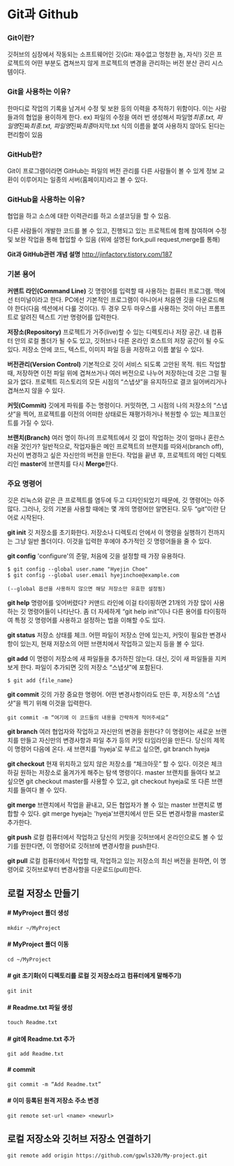 # Git과 Github

### Git이란?

깃허브의 심장에서 작동되는 소프트웨어인 깃(Git: 재수없고 멍청한 놈, 자식!)
깃은 프로젝트의 어떤 부분도 겹쳐쓰지 않게 프로젝트의 변경을 관리하는 버전 분산 관리 시스템이다.

### Git을 사용하는 이유?

한마디로 작업의 기록을 남겨서 수정 및 보완 등의 이력을 추적하기 위함이다. 이는 사람들과의 협업을 용이하게 한다.
ex) 파일의 수정을 여러 번 생성해서 파일명*최종.txt, 파일명*진짜*최종.txt, 파일명*진짜*최종*마지막.txt 식의 이름을 붙여 사용하지 않아도 된다는 편리함이 있음

### GitHub란?

Git이 프로그램이라면 GitHub는 파일의 버전 관리를 다른 사람들이 볼 수 있게 정보 교환이 이루어지는 일종의 서버(홈페이지)라고 볼 수 있다.

### GitHub을 사용하는 이유?

협업을 하고 소스에 대한 이력관리를 하고 소셜코딩을 할 수 있음.

다른 사람들이 개발한 코드를 볼 수 있고, 진행되고 있는 프로젝트에 함께 참여하며 수정 및 보완 작업을 통해 협업할 수 있음 (위에 설명된 fork,pull request,merge를 통해)

**Git과 GitHub관련 개념 설명** http://jinfactory.tistory.com/187

### 기본 용어

**커맨트 라인(Command Line)** 깃 명령어를 입력할 때 사용하는 컴퓨터 프로그램. 맥에선 터미널이라고 한다. PC에선 기본적인 프로그램이 아니어서 처음엔 깃을 다운로드해야 한다(다음 섹션에서 다룰 것이다). 두 경우 모두 마우스를 사용하는 것이 아닌 프롬프트로 알려진 텍스트 기반 명령어를 입력한다.

**저장소(Repository)** 프로젝트가 거주(live)할 수 있는 디렉토리나 저장 공간. 내 컴퓨터 안의 로컬 폴더가 될 수도 있고, 깃허브나 다른 온라인 호스트의 저장 공간이 될 수도 있다. 저장소 안에 코드, 텍스트, 이미지 파일 등을 저장하고 이름 붙일 수 있다.

**버전관리(Version Control)** 기본적으로 깃이 서비스 되도록 고안된 목적. 워드 작업할 때, 저장하면 이전 파일 위에 겹쳐쓰거나 여러 버전으로 나누어 저장하는데 깃은 그럴 필요가 없다. 프로젝트 히스토리의 모든 시점의 “스냅샷”을 유지하므로 결코 잃어버리거나 겹쳐쓰지 않을 수 있다.

**커밋(Commit)** 깃에게 파워를 주는 명령이다. 커밋하면, 그 시점의 나의 저장소의 “스냅샷”을 찍어, 프로젝트를 이전의 어떠한 상태로든 재평가하거나 복원할 수 있는 체크포인트를 가질 수 있다.

**브랜치(Branch)** 여러 명이 하나의 프로젝트에서 깃 없이 작업하는 것이 얼마나 혼란스러울 것인가? 일반적으로, 작업자들은 메인 프로젝트의 브랜치를 따와서(branch off), 자신이 변경하고 싶은 자신만의 버전을 만든다. 작업을 끝낸 후, 프로젝트의 메인 디렉토리인 **master**에 브랜치를 다시 **Merge**한다.

### 주요 명령어

깃은 리눅스와 같은 큰 프로젝트를 염두에 두고 디자인되었기 때문에, 깃 명령어는 아주 많다. 그러나, 깃의 기본을 사용할 때에는 몇 개의 명령어만 알면된다. 모두 “git”이란 단어로 시작된다.

**git init** 깃 저장소를 초기화한다. 저장소나 디렉토리 안에서 이 명령을 실행하기 전까지는 그냥 일반 폴더이다. 이것을 입력한 후에야 추가적인 깃 명령어들을 줄 수 있다.

**git config** 'configure'의 준말, 처음에 깃을 설정할 때 가장 유용하다.

```null
$ git config --global user.name "Hyejin Choe"
$ git config --global user.email hyejinchoe@example.com

(--global 옵션을 사용하지 않으면 해당 저장소만 유효한 설정됨)
```

**git help** 명령어를 잊어버렸다? 커맨드 라인에 이걸 타이핑하면 21개의 가장 많이 사용하는 깃 명령어들이 나타난다. 좀 더 자세하게 “git help init”이나 다른 용어를 타이핑하여 특정 깃 명령어를 사용하고 설정하는 법을 이해할 수도 있다.

**git status** 저장소 상태를 체크. 어떤 파일이 저장소 안에 있는지, 커밋이 필요한 변경사항이 있는지, 현재 저장소의 어떤 브랜치에서 작업하고 있는지 등을 볼 수 있다.

**git add** 이 명령이 저장소에 새 파일들을 추가하진 않는다. 대신, 깃이 새 파일들을 지켜보게 한다. 파일이 추가되면 깃의 저장소 “스냅샷”에 포함된다.

```null
$ git add {file_name}
```

**git commit** 깃의 가장 중요한 명령어. 어떤 변경사항이라도 만든 후, 저장소의 “스냅샷”을 찍기 위해 이것을 입력한다.

```null
git commit -m “여기에 이 코드들의 내용을 간략하게 적어주세요”
```

**git branch** 여러 협업자와 작업하고 자신만의 변경을 원한다? 이 명령어는 새로운 브랜치를 만들고 자신만의 변경사항과 파일 추가 등의 커밋 타임라인을 만든다. 당신의 제목이 명령어 다음에 온다. 새 브랜치를 'hyeja'로 부르고 싶으면, git branch hyeja

**git checkout** 현재 위치하고 있지 않은 저장소를 “체크아웃” 할 수 있다. 이것은 체크하길 원하는 저장소로 옮겨가게 해주는 탐색 명령이다. master 브랜치를 들여다 보고 싶으면 git checkout master를 사용할 수 있고, git checkout hyeja로 또 다른 브랜치를 들여다 볼 수 있다.

**git merge** 브랜치에서 작업을 끝내고, 모든 협업자가 볼 수 있는 master 브랜치로 병합할 수 있다. git merge hyeja는 'hyeja'브랜치에서 만든 모든 변경사항을 master로 추가한다.

**git push** 로컬 컴퓨터에서 작업하고 당신의 커밋을 깃허브에서 온라인으로도 볼 수 있기를 원한다면, 이 명령어로 깃허브에 변경사항을 push한다.

**git pull** 로컬 컴퓨터에서 작업할 때, 작업하고 있는 저장소의 최신 버전을 원하면, 이 명령어로 깃허브로부터 변경사항을 다운로드(pull)한다.

## 로컬 저장소 만들기

#### # MyProject 폴더 생성

```null
mkdir ~/MyProject
```

#### # MyProject 폴더 이동

```null
cd ~/MyProject
```

#### # git 초기화(이 디렉토리를 로컬 깃 저장소라고 컴퓨터에게 말해주기)

```null
git init
```

#### # Readme.txt 파일 생성

```null
touch Readme.txt
```

#### # git에 Readme.txt 추가

```null
git add Readme.txt
```

#### # commit

```null
git commit -m “Add Readme.txt”
```

#### # 이미 등록된 원격 저장소 주소 변경

```null
git remote set-url <name> <newurl>
```

## 로컬 저장소와 깃허브 저장소 연결하기

```null
git remote add origin https://github.com/gpwls320/My-project.git
```